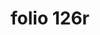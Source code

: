 ---
layout: edition
title: folio 126r
manuscript: Turin, Biblioteca Nazionale, MS N.III.19
sigla: T
iip: t126r.tif
milestone: 251
---